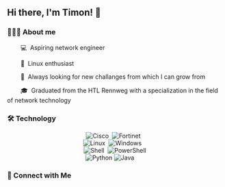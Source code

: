## Hi there, I'm Timon! 👋

### 👨🏻‍💻 About me

&nbsp;&nbsp;&nbsp;&nbsp;&nbsp;&nbsp;&nbsp;&nbsp;💻&nbsp;&nbsp;Aspiring network engineer

&nbsp;&nbsp;&nbsp;&nbsp;&nbsp;&nbsp;&nbsp;&nbsp;🐧&nbsp;&nbsp;Linux enthusiast

&nbsp;&nbsp;&nbsp;&nbsp;&nbsp;&nbsp;&nbsp;&nbsp;🌱&nbsp;&nbsp;Always looking for new challanges from which I can grow from

&nbsp;&nbsp;&nbsp;&nbsp;&nbsp;&nbsp;&nbsp;&nbsp;🎓&nbsp;&nbsp;Graduated from the HTL Rennweg with a specialization in the field of network technology



### 🛠 Technology

<p align="center">
  <img alt="Cisco&nbsp;" src="https://img.shields.io/badge/Cisco-121011?style=for-the-badge&logo=cisco&logoColor=1BA0D7" />
  <img alt="Fortinet&nbsp;&nbsp;" src="https://img.shields.io/badge/Fortinet-121011?style=for-the-badge&logo=fortinet&logoColor=EE3124" />
  <br/>
  <img alt="Linux&nbsp;" src="https://img.shields.io/badge/Linux-121011?style=for-the-badge&logo=linux&logoColor=FCC624" />
  <img alt="Windows&nbsp;&nbsp;&nbsp;" src="https://img.shields.io/badge/Windows-121011?style=for-the-badge&logo=windows&logoColor=0078D6" />
  <br/>
  <img alt="Shell&nbsp;" src="https://img.shields.io/badge/Shell-121011?style=for-the-badge&logo=gnu-bash&logoColor=4EAA25" />
  <img alt="PowerShell" src="https://img.shields.io/badge/PowerShell-121011?style=for-the-badge&logo=powershell&logoColor=5391FE" />
  <br/>
  <img alt="Python" src="https://img.shields.io/badge/Python-121011?style=for-the-badge&logo=python&logoColor=3776AB" />
  <img alt="Java&nbsp;&nbsp;&nbsp;&nbsp;&nbsp;&nbsp;" src="https://img.shields.io/badge/Java-121011?style=for-the-badge&logo=oracle&logoColor=F80000" />
<p align="center">



### 🤝 Connect with Me
